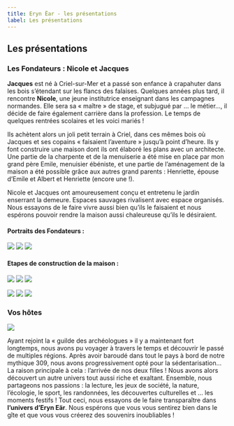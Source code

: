 ```yaml
---
title: Eryn Ëar - les présentations
label: Les présentations
---
```

## Les présentations

### Les Fondateurs : Nicole et Jacques

**Jacques** est né à Criel-sur-Mer et a passé son enfance à crapahuter dans les bois s’étendant sur les flancs des falaises. Quelques années plus tard, il rencontre **Nicole**, une jeune institutrice enseignant dans les campagnes normandes. Elle sera sa « maître » de stage, et subjugué par … le métier…, il décide de faire également carrière dans la profession. Le temps de quelques rentrées scolaires et les voici mariés !

Ils achètent alors un joli petit terrain à Criel, dans ces mêmes bois où Jacques et ses copains « faisaient l’aventure » jusqu’à point d’heure. Ils y font construire une maison dont ils ont élaboré les plans avec un architecte. Une partie de la charpente et de la menuiserie a été mise en place par mon grand père Emile, menuisier ébéniste, et une partie de l’aménagement de la maison a été possible grâce aux autres grand parents : Henriette, épouse d’Emile et Albert et Henriette (encore une !).

Nicole et Jacques ont amoureusement conçu et entretenu le jardin enserrant la demeure. Espaces sauvages rivalisent avec espace organisés. Nous essayons de le faire vivre aussi bien qu’ils le faisaient et nous espérons pouvoir rendre la maison aussi chaleureuse qu’ils le désiraient.

#### Portraits des Fondateurs :

![](/uploads/presentation_1.jpg) ![](/uploads/presentation_2.jpg) ![](/uploads/presentation_3.jpg) 


#### Etapes de construction de la maison :

![](/uploads/presentation_4.jpg) ![](/uploads/presentation_5.jpg) ![](/uploads/presentation_6.jpg) 

![](/uploads/presentation_7.jpg) ![](/uploads/presentation_8.jpg) ![](/uploads/presentation_9.jpg)  


### Vos hôtes

![](/uploads/presentation_10.jpg)  

Ayant rejoint la « guilde des archéologues » il y a maintenant fort longtemps, nous avons pu voyager à travers le temps et découvrir le passé de multiples régions. Après avoir baroudé dans tout le pays à bord de notre mythique 309, nous avons progressivement opté pour la sédentarisation… La raison principale à cela : l’arrivée de nos deux filles ! Nous avons alors découvert un autre univers tout aussi riche et exaltant. Ensemble, nous partageons nos passions : la lecture, les jeux de société, la nature, l’écologie, le sport, les randonnées, les découvertes culturelles et … les moments festifs ! Tout ceci, nous essayons de le faire transparaître dans **l’univers d’Eryn Eär**. Nous espérons que vous vous sentirez bien dans le gîte et que vous vous créerez des souvenirs inoubliables !
